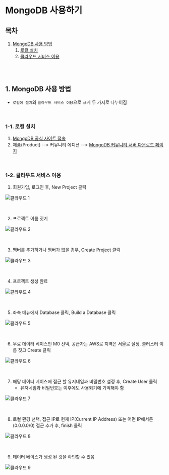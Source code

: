# MongoDB 사용하기

## 목차

1. [MongoDB 사용 방법](#1-mongodb-사용-방법)
    1. [로컬 설치](#1-1-로컬-설치)
    2. [클라우드 서비스 이용](#1-2-클라우드-서비스-이용)

<br>
<br>

## 1. MongoDB 사용 방법

- `로컬에 설치`와 `클라우드 서비스 이용`으로 크게 두 가지로 나누어짐

<br/>

### 1-1. 로컬 설치

1. [MongoDB 공식 사이트 접속](https://www.mongodb.com/ko-kr)
2. 제품(Product) --> 커뮤니티 에디션 --> [MongoDB 커뮤니티 서버 다운로드 페이지](https://www.mongodb.com/try/download/community)

<br/>

### 1-2. 클라우드 서비스 이용

1. 회원가입, 로그인 후, New Project 클릭

![클라우드 1](../assets/img/MongoDB_cloud1.png)

<br/>

2. 프로젝트 이름 짓기

![클라우드 2](../assets/img/MongoDB_cloud2.png)

<br/>

3. 멤버를 추가하거나 멤버가 없을 경우, Create Project 클릭

![클라우드 3](../assets/img/MongoDB_cloud3.png)

<br/>

4. 프로젝트 생성 완료

![클라우드 4](../assets/img/MongoDB_cloud4.png)

<br/>

5. 좌측 메뉴에서 Database 클릭, Build a Database 클릭

![클라우드 5](../assets/img/MongoDB_cloud5.png)

<br/>

6. 무료 데이터 베이스인 M0 선택, 공급자는 AWS로 지역은 서울로 설정, 클러스터 이름 짓고 Create 클릭

![클라우드 6](../assets/img/MongoDB_cloud6.png)

<br/>

7. 해당 데이터 베이스에 접근 할 유저네임과 비밀번호 설정 후, Create User 클릭
   - 유저네임과 비밀번호는 이후에도 사용되기에 기억해야 함

![클라우드 7](../assets/img/MongoDB_cloud7.png)

<br/>

8. 로컬 환경 선택, 접근 IP로 현재 IP(Current IP Address) 또는 어떤 IP에서든(0.0.0.0/0) 접근 추가 후, finish 클릭

![클라우드 8](../assets/img/MongoDB_cloud8.png)

<br/>

9. 데이터 베이스가 생성 된 것을 확인할 수 있음

![클라우드 9](../assets/img/MongoDB_cloud9.png)